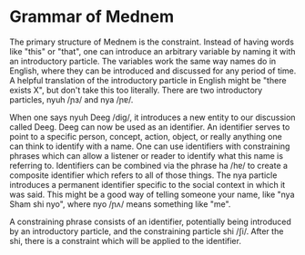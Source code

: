 # Grammar of Mednem

The primary structure of Mednem is the constraint. Instead of having words like
"this" or "that", one can introduce an arbitrary variable by naming it with an
introductory particle. The variables work the same way names do in English,
where they can be introduced and discussed for any period of time. A helpful
translation of the introductory particle in English might be "there exists X",
but don't take this too literally. There are two introductory particles, nyuh /ɲɜ/
and nya /ɲɐ/.

When one says nyuh Deeg /dig/, it introduces a new entity to our discussion
called Deeg. Deeg can now be used as an identifier. An identifier serves to
point to a specific person, concept, action, object, or really anything one can
think to identify with a name. One can use identifiers with constraining phrases
which can allow a listener or reader to identify what this name is referring to.
Identifiers can be combined via the phrase ha /hɐ/ to create a composite identifier
which refers to all of those things. The nya particle introduces a permanent identifier
specific to the social context in which it was said. This might be a good way of
telling someone your name, like "nya Sham shi nyo", where nyo /ɲʌ/ means something
like "me".

A constraining phrase consists of an identifier, potentially being introduced by
an introductory particle, and the constraining particle shi /ʃi/. After the shi,
there is a constraint which will be applied to the identifier.
